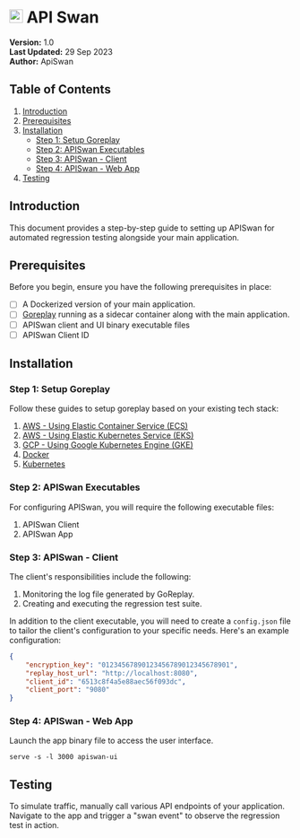 # <img src="https://github.com/apiswan/documentation/assets/138169260/aeb58b96-56d7-4c99-b0d2-46eb54bdfa49" width="24"> API Swan 


**Version:** 1.0  
**Last Updated:** 29 Sep 2023  
**Author:** ApiSwan

## Table of Contents

1. [Introduction](#introduction)
2. [Prerequisites](#prerequisites)
3. [Installation](#installation)
   - [Step 1: Setup Goreplay](#step-1-setup-goreplay)
   - [Step 2: APISwan Executables](#step-2-apiswan-executables)
   - [Step 3: APISwan - Client](#step-3-apiswan---client)
   - [Step 4: APISwan - Web App](#step-4-apiswan---app)
4. [Testing](#testing)

## Introduction

This document provides a step-by-step guide to setting up APISwan for automated regression testing alongside your main application.

## Prerequisites

Before you begin, ensure you have the following prerequisites in place:

- [ ] A Dockerized version of your main application.
- [ ] [Goreplay](https://github.com/buger/goreplay) running as a sidecar container along with the main application.
- [ ] APISwan client and UI binary executable files
- [ ] APISwan Client ID

## Installation
### Step 1: Setup Goreplay
Follow these guides to setup goreplay based on your existing tech stack:
1. [AWS - Using Elastic Container Service (ECS)](goreplay-ecs.md)
2. [AWS - Using Elastic Kubernetes Service (EKS)](goreplay-eks.md)
3. [GCP - Using Google Kubernetes Engine (GKE)](goreplay-gke.md)
4. [Docker](goreplay-docker.md)
5. [Kubernetes](goreplay-kubernetes.md)

### Step 2: APISwan Executables
For configuring APISwan, you will require the following executable files:
1. APISwan Client
2. APISwan App

### Step 3: APISwan - Client
The client's responsibilities include the following:
1. Monitoring the log file generated by GoReplay.
2. Creating and executing the regression test suite.

In addition to the client executable, you will need to create a `config.json` file to tailor the client's configuration to your specific needs. Here's an example configuration:

```json
{
    "encryption_key": "01234567890123456789012345678901",
    "replay_host_url": "http://localhost:8080",
    "client_id": "6513c8f4a5e88aec56f093dc",
    "client_port": "9080"
}
```

### Step 4: APISwan - Web App
Launch the app binary file to access the user interface.
```
serve -s -l 3000 apiswan-ui
```

## Testing

To simulate traffic, manually call various API endpoints of your application. Navigate to the app and trigger a "swan event" to observe the regression test in action.
